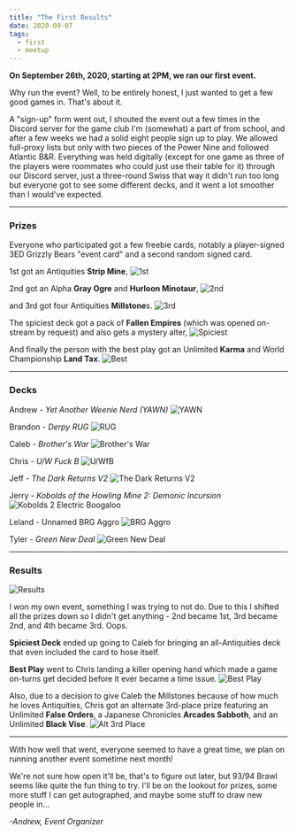 ```yaml
---
title: "The First Results"
date: 2020-09-07
tags:
  - first
  - meetup
---
```


**On September 26th, 2020, starting at 2PM, we ran our first event.**

Why run the event? Well, to be entirely honest, I just wanted to get a few good games in. That's about it.

A "sign-up" form went out, I shouted the event out a few times in the Discord server for the game club I'm (somewhat) a part of from school, and after a few weeks we had a solid eight people sign up to play. We allowed full-proxy lists but only with two pieces of the Power Nine and followed Atlantic B&R. Everything was held digitally (except for one game as three of the players were roommates who could just use their table for it) through our Discord server, just a three-round Swiss that way it didn't run too long but everyone got to see some different decks, and it went a lot smoother than I would've expected.

---

### Prizes

Everyone who participated got a few freebie cards, notably a player-signed 3ED Grizzly Bears "event card" and a second random signed card.

1st got an Antiquities **Strip Mine**,
![1st](https://imgur.com/CfY63qcm.jpg)

2nd got an Alpha **Gray Ogre** and **Hurloon Minotaur**,
![2nd](https://imgur.com/mhanDoNm.jpg)

and 3rd got four Antiquities **Millstone**s.
![3rd](https://imgur.com/5ZCsJJFm.jpg)

The spiciest deck got a pack of **Fallen Empires** (which was opened on-stream by request) and also gets a mystery alter,
![Spiciest](https://imgur.com/S5k8JN6m.jpg)

And finally the person with the best play got an Unlimited **Karma** and World Championship **Land Tax**.
![Best](https://imgur.com/my150m4m.jpg)

---

### Decks

Andrew - *Yet Another Weenie Nerd (YAWN)*
![YAWN](https://imgur.com/VIsoJqE.jpg)

Brandon - *Derpy RUG*
![RUG](https://imgur.com/ydK3oCX.jpg)

Caleb - *Brother's War*
![Brother's War](https://imgur.com/PwFgY4g.jpg)

Chris - *U/W Fuck B*
![U/WfB](https://imgur.com/laXySxc.jpg)

Jeff - *The Dark Returns V2*
![The Dark Returns V2](https://imgur.com/xZlRFCE.jpg)

Jerry - *Kobolds of the Howling Mine 2: Demonic Incursion*
![Kobolds 2 Electric Boogaloo](https://imgur.com/mHF3kUO.jpg)

Leland - Unnamed BRG Aggro
![BRG Aggro](https://imgur.com/SCaEvK1.jpg)

Tyler - *Green New Deal*
![Green New Deal](https://imgur.com/R9JCrYj.jpg)

---

### Results

![Results](https://imgur.com/GomaPT5.jpg)

I won my own event, something I was trying to not do. Due to this I shifted all the prizes down so I didn't get anything - 2nd became 1st, 3rd became 2nd, and 4th became 3rd. Oops.

**Spiciest Deck** ended up going to Caleb for bringing an all-Antiquities deck that even included the card to hose itself.

**Best Play** went to Chris landing a killer opening hand which made a game on-turns get decided before it ever became a time issue.
![Best Play](https://imgur.com/nJ6nYe0.jpg)

Also, due to a decision to give Caleb the Millstones because of how much he loves Antiquities, Chris got an alternate 3rd-place prize featuring an Unlimited **False Orders**, a Japanese Chronicles **Arcades Sabboth**, and an Unlimited **Black Vise**.
![Alt 3rd Place](https://imgur.com/QpDQkltm.jpg)

---

With how well that went, everyone seemed to have a great time, we plan on running another event sometime next month! 

We're not sure how open it'll be, that's to figure out later, but 93/94 Brawl seems like quite the fun thing to try. I'll be on the lookout for prizes, some more stuff I can get autographed, and maybe some stuff to draw new people in...

*-Andrew, Event Organizer*
